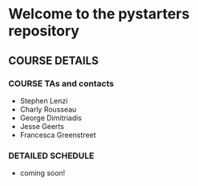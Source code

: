 Welcome to the pystarters repository
====================================

COURSE DETAILS
--------------

### COURSE TAs and contacts
- Stephen Lenzi
- Charly Rousseau 
- George Dimitriadis
- Jesse Geerts
- Francesca Greenstreet

### DETAILED SCHEDULE

- coming soon!

